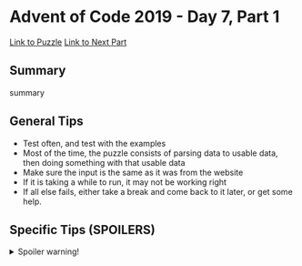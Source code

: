 # Advent of Code 2019 - Day 7, Part 1

[Link to Puzzle](https://adventofcode.com/2019/day/7)
[Link to Next Part](https://github.com/CodingAP/unofficial-aoc-syllabus/blob/main/years/2019/day7/part2.md)

## Summary
summary

## General Tips
- Test often, and test with the examples
- Most of the time, the puzzle consists of parsing data to usable data, then doing something with that usable data
- Make sure the input is the same as it was from the website
- If it is taking a while to run, it may not be working right
- If all else fails, either take a break and come back to it later, or get some help.

## Specific Tips (SPOILERS)
<details> <summary>Spoiler warning!</summary>

specific tips

</details>